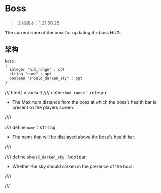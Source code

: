 # Boss

> 文档版本：1.21.50.25

The current state of the boss for updating the boss HUD.

## 架构

```mcschema
boss:
{
  integer "hud_range" : opt
  string "name" : opt
  boolean "should_darken_sky" : opt
}

```

/// html | div.result
//// define
`hud_range`：<samp>integer</samp>

- The Maximum distance from the boss at which the boss's health bar is present on the players screen.


////


//// define
`name`：<samp>string</samp>

- The name that will be displayed above the boss's health bar.


////


//// define
`should_darken_sky`：<samp>boolean</samp>

- Whether the sky should darken in the presence of the boss.


////


///

